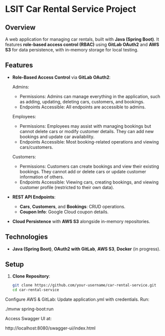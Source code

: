 # LSIT Car Rental Service Project
## Overview
A web application for managing car rentals, built with **Java (Spring Boot)**. It features **role-based access control (RBAC)** using **GitLab OAuth2** and **AWS S3** for data persistence, with in-memory storage for local testing.

## Features
- **Role-Based Access Control** via **GitLab OAuth2**:
  
    Admins:
    - Permissions: Admins can manage everything in the application, such as adding, updating, deleting cars, customers, and bookings.
    - Endpoints Accessible: All endpoints are accessible to admins.
    
    Employees:
    - Permissions: Employees may assist with managing bookings but cannot delete cars or modify customer details. They can add new bookings and update car availability.
    - Endpoints Accessible: Most booking-related operations and viewing cars/customers.
    
    Customers:
    - Permissions: Customers can create bookings and view their existing bookings. They cannot add or delete cars or update customer information of others.
    - Endpoints Accessible: Viewing cars, creating bookings, and viewing customer profile (restricted to their own data).

- **REST API Endpoints**:
  - **Cars**, **Customers**, and **Bookings**: CRUD operations.
  - **Coupon Info**: Google Cloud coupon details.

- **Cloud Persistence** with **AWS S3** alongside in-memory repositories.

## Technologies
- **Java (Spring Boot)**, **OAuth2 with GitLab**, **AWS S3**, **Docker** (in progress).

## Setup
1. **Clone Repository**:
   ```bash
   git clone https://github.com/your-username/car-rental-service.git
   cd car-rental-service

Configure AWS & GitLab: Update application.yml with credentials. 
Run:

./mvnw spring-boot:run


Access Swagger UI at:

http://localhost:8080/swagger-ui/index.html



